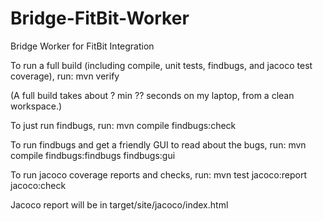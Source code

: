 # Bridge-FitBit-Worker
Bridge Worker for FitBit Integration

To run a full build (including compile, unit tests, findbugs, and jacoco test coverage), run:
mvn verify

(A full build takes about ? min ?? seconds on my laptop, from a clean workspace.)

To just run findbugs, run:
mvn compile findbugs:check

To run findbugs and get a friendly GUI to read about the bugs, run:
mvn compile findbugs:findbugs findbugs:gui

To run jacoco coverage reports and checks, run:
mvn test jacoco:report jacoco:check

Jacoco report will be in target/site/jacoco/index.html
